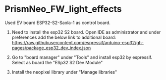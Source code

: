 # PrismNeo_FW_light_effects
Used EV board ESP32-S2-Saola-1 as control board. 
1. Need to install the esp32 S2 board. Open IDE as administrator and under preferences add the below link to additional board:
https://raw.githubusercontent.com/espressif/arduino-esp32/gh-pages/package_esp32_dev_index.json

2. Go to "board manager" under "Tools" and install esp32 by espressif. Select as board the "ESp32 S2 Dev Module"

3. Install the neopixel library under "Manage libraries" 